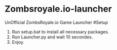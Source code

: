 # Zombsroyale.io-launcher
UnOfficial ZombsRoyale.io Game Launcher
#Setup
1. Run setup.bat to install all necessary packages.
2. Run Launcher.py and wait 10 secondes.
3. Enjoy.
